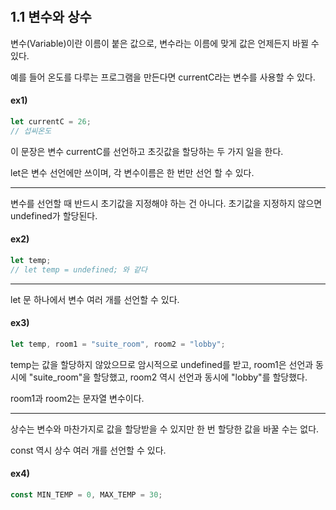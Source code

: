 ​    

## 1.1 변수와 상수

변수(Variable)이란 이름이 붙은 값으로, 변수라는 이름에 맞게 값은 언제든지 바뀔 수 있다.

예를 들어 온도를 다루는 프로그램을 만든다면 currentC라는 변수를 사용할 수 있다.

#### ex1)

```javascript
let currentC = 26;
// 섭씨온도
```

이 문장은 변수 currentC를 선언하고 초깃값을 할당하는 두 가지 일을 한다.

let은 변수 선언에만 쓰이며, 각 변수이름은 한 번만 선언 할 수 있다.

***

변수를 선언할 때 반드시 초기값을 지정해야 하는 건 아니다. 초기값을 지정하지 않으면 undefined가 할당된다.

#### ex2)

```javascript
let temp;
// let temp = undefined; 와 같다
```

---

let 문 하나에서 변수 여러 개를 선언할 수 있다.

#### ex3)

```javascript
let temp, room1 = "suite_room", room2 = "lobby";
```

temp는 값을 할당하지 않았으므로 암시적으로 undefined를 받고, room1은 선언과 동시에 "suite_room"을 할당했고, room2 역시 선언과 동시에 "lobby"를 할당했다. 

room1과 room2는 문자열 변수이다.

---

상수는 변수와 마찬가지로 값을 할당받을 수 있지만 한 번 할당한 값을 바꿀 수는 없다.

const 역시 상수 여러 개를 선언할 수 있다.

#### ex4)

```javascript
const MIN_TEMP = 0, MAX_TEMP = 30;
```
